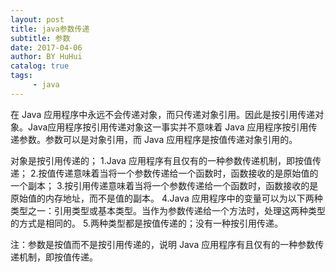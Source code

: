 ```yaml
--- 
layout: post 
title: java参数传递
subtitle: 参数
date: 2017-04-06 
author: BY HuHui
catalog: true
tags: 
     - java
---
```

在 Java 应用程序中永远不会传递对象，而只传递对象引用。因此是按引用传递对象。Java应用程序按引用传递对象这一事实并不意味着 Java 应用程序按引用传递参数。参数可以是对象引用，而 Java 应用程序是按值传递对象引用的。

对象是按引用传递的；
1.Java 应用程序有且仅有的一种参数传递机制，即按值传递；
2.按值传递意味着当将一个参数传递给一个函数时，函数接收的是原始值的一个副本；
3.按引用传递意味着当将一个参数传递给一个函数时，函数接收的是原始值的内存地址，而不是值的副本。
4.Java 应用程序中的变量可以为以下两种类型之一：引用类型或基本类型。当作为参数传递给一个方法时，处理这两种类型的方式是相同的。
5.两种类型都是按值传递的；没有一种按引用传递。

注：参数是按值而不是按引用传递的，说明 Java 应用程序有且仅有的一种参数传递机制，即按值传递。